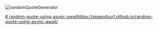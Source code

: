![randomQuoteGenerator](<img width="573" alt="RandomQuoteGenerator" src="https://github.com/Seaandsurf/random-quote-using-async-await/assets/105955844/791221c1-485c-4745-bf61-095b2e563e78">)



[# random-quote-using-async-await](https://seaandsurf.github.io/random-quote-using-async-await/)https://seaandsurf.github.io/random-quote-using-async-await/
